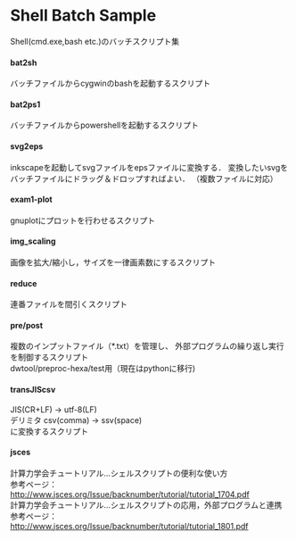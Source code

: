 Shell Batch Sample
===================
Shell(cmd.exe,bash etc.)のバッチスクリプト集

#### bat2sh
バッチファイルからcygwinのbashを起動するスクリプト
#### bat2ps1
バッチファイルからpowershellを起動するスクリプト
#### svg2eps
inkscapeを起動してsvgファイルをepsファイルに変換する． 変換したいsvgをバッチファイルにドラッグ＆ドロップすればよい． （複数ファイルに対応）
#### exam1-plot
gnuplotにプロットを行わせるスクリプト  
#### img_scaling
画像を拡大/縮小し，サイズを一律画素数にするスクリプト  
#### reduce
連番ファイルを間引くスクリプト  
#### pre/post
複数のインプットファイル（\*.txt）を管理し、
外部プログラムの繰り返し実行を制御するスクリプト  
dwtool/preproc-hexa/test用（現在はpythonに移行)  
#### transJIScsv
JIS(CR+LF) -> utf-8(LF)  
デリミタ csv(comma) -> ssv(space)  
に変換するスクリプト  

#### jsces
計算力学会チュートリアル…シェルスクリプトの便利な使い方  
参考ページ：http://www.jsces.org/Issue/backnumber/tutorial/tutorial_1704.pdf  
計算力学会チュートリアル…シェルスクリプトの応用，外部プログラムと連携  
参考ページ：http://www.jsces.org/Issue/backnumber/tutorial/tutorial_1801.pdf
